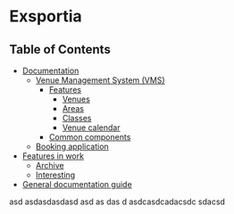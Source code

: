 # Exsportia

## Table of Contents

* [Documentation](documentation/)
  * [Venue Management System \(VMS\)](documentation/venue-management-system-vms/)
    * [Features](documentation/venue-management-system-vms/features/)
      * [Venues](documentation/venue-management-system-vms/features/venues.md)
      * [Areas](documentation/venue-management-system-vms/features/areas.md)
      * [Classes](documentation/venue-mams/features/user.md)
      * [Venue calendar](documentation/venue-management-system-vms/features/venue-calendar.md)
    * [Common components](documentation/venue-management-system-vms/common-components.md)
  * [Booking application](documentation/booking-application.md)
* [Features in work](features-in-work/)
  * [Archive](features-in-work/archive.md)
  * [Interesting](features-in-work/interesting.md)
* [General documentation guide](general-documentation-guide/)

asd
asdasdasdasd asd as das d
asdcasdcadacsdc
sdacsd
